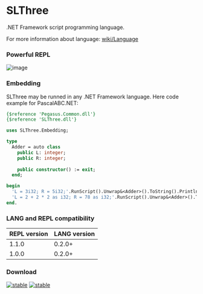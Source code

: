 # SLThree

.NET Framework script programming language.

For more information about language: [wiki/Language](https://github.com/AIexandrKotov/SLThree/wiki/Language)

### Powerful REPL

![image](https://github.com/AIexandrKotov/SLThree/assets/44296606/8f6fb9df-54c3-42aa-835a-6fbb35c93e85)

### Embedding
SLThree may be runned in any .NET Framework language. Here code example for PascalABC.NET:

```pas
{$reference 'Pegasus.Common.dll'}
{$reference 'SLThree.dll'}

uses SLThree.Embedding;

type
  Adder = auto class
    public L: integer;
    public R: integer;
    
    public constructor() := exit;
  end;

begin
  'L = 3i32; R = 5i32;'.RunScript().Unwrap&<Adder>().ToString().Println(); //(3,5)
  'L = 2 + 2 * 2 as i32; R = 78 as i32;'.RunScript().Unwrap&<Adder>().ToString().Println();; //6, 78
end.
```

### LANG and REPL compatibility

| REPL version    | LANG version    |
|-----------------|-----------------|
| 1.1.0           | 0.2.0+          |
| 1.0.0           | 0.2.0+          |

### Download
[![stable](https://img.shields.io/badge/REPL_stable-1.1.0-00cc00)](https://github.com/AIexandrKotov/SLThree/releases/tag/0.4.0) [![stable](https://img.shields.io/badge/LANG_exp-0.5.1-ccaa00)](https://github.com/AIexandrKotov/SLThree/releases/tag/0.5.1)